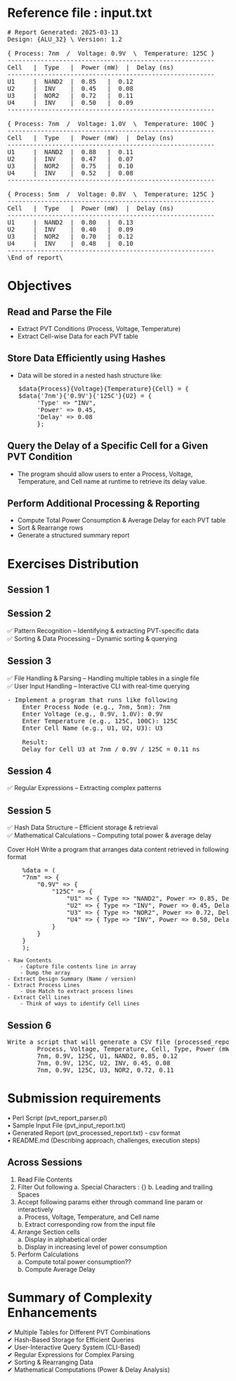 

# Reference file : input.txt

<pre>
# Report Generated: 2025-03-13
Design: {ALU_32} \ Version: 1.2
 
{ Process: 7nm  /  Voltage: 0.9V  \  Temperature: 125C }
--------------------------------------------------------
Cell   |  Type   |  Power (mW)  |  Delay (ns)
--------------------------------------------------------
U1     |  NAND2  |  0.85   |  0.12  
U2     |  INV    |  0.45   |  0.08  
U3     |  NOR2   |  0.72   |  0.11  
U4     |  INV    |  0.50   |  0.09  
--------------------------------------------------------
 
{ Process: 7nm  /  Voltage: 1.0V  \  Temperature: 100C }
--------------------------------------------------------
Cell   |  Type   |  Power (mW)  |  Delay (ns)
--------------------------------------------------------
U1     |  NAND2  |  0.88   |  0.11  
U2     |  INV    |  0.47   |  0.07  
U3     |  NOR2   |  0.75   |  0.10  
U4     |  INV    |  0.52   |  0.08  
--------------------------------------------------------
 
{ Process: 5nm  /  Voltage: 0.8V  \  Temperature: 125C }
--------------------------------------------------------
Cell   |  Type   |  Power (mW)  |  Delay (ns)
--------------------------------------------------------
U1     |  NAND2  |  0.80   |  0.13  
U2     |  INV    |  0.40   |  0.09  
U3     |  NOR2   |  0.70   |  0.12  
U4     |  INV    |  0.48   |  0.10  
--------------------------------------------------------
\End of report\
</pre>

# Objectives

## Read and Parse the File
 -  Extract PVT Conditions (Process, Voltage, Temperature)
 -  Extract Cell-wise Data for each PVT table
## Store Data Efficiently using Hashes
 -  Data will be stored in a nested hash structure like: 

<pre perl>
   $data{Process}{Voltage}{Temperature}{Cell} = { 
   $data{'7nm'}{'0.9V'}{'125C'}{U2} = { 
   		'Type' => "INV",
		'Power' => 0.45,
		'Delay' => 0.08
		};
</pre>

## Query the Delay of a Specific Cell for a Given PVT Condition
 - The program should allow users to enter a Process, Voltage, Temperature, and Cell name at runtime to retrieve its delay value.

## Perform Additional Processing & Reporting
 -  Compute Total Power Consumption & Average Delay for each PVT table
 -  Sort & Rearrange rows
 -  Generate a structured summary report
 

# Exercises Distribution

## Session 1

## Session 2
✅ Pattern Recognition – Identifying & extracting PVT-specific data  
✅ Sorting & Data Processing – Dynamic sorting & querying


## Session 3
✅ File Handling & Parsing – Handling multiple tables in a single file  
✅ User Input Handling – Interactive CLI with real-time querying

<pre>
- Implement a program that runs like following
    Enter Process Node (e.g., 7nm, 5nm): 7nm  
    Enter Voltage (e.g., 0.9V, 1.0V): 0.9V  
    Enter Temperature (e.g., 125C, 100C): 125C  
    Enter Cell Name (e.g., U1, U2, U3): U3  

    Result:  
    Delay for Cell U3 at 7nm / 0.9V / 125C = 0.11 ns  
</pre>

## Session 4
✅ Regular Expressions – Extracting complex patterns

## Session 5
✅ Hash Data Structure – Efficient storage & retrieval  
✅ Mathematical Calculations – Computing total power & average delay

Cover HoH
Write a program that arranges data content retrieved in following format
<pre>
    %data = (
    "7nm" => {
        "0.9V" => {
            "125C" => {
                "U1" => { Type => "NAND2", Power => 0.85, Delay => 0.12 },
                "U2" => { Type => "INV", Power => 0.45, Delay => 0.08 },
                "U3" => { Type => "NOR2", Power => 0.72, Delay => 0.11 },
                "U4" => { Type => "INV", Power => 0.50, Delay => 0.09 }
            }
        }
    }
    );
</pre>

    - Raw Contents
        - Capture file contents line in array
        - Dump the array
    - Extract Design Summary (Name / version)
    - Extract Process Lines
        - Use Match to extract process lines
    - Extract Cell Lines
        - Think of ways to identify Cell Lines



## Session 6

<pre>
Write a script that will generate a CSV file (processed_report.csv) containing:
        Process, Voltage, Temperature, Cell, Type, Power (mW), Delay (ns)  
        7nm, 0.9V, 125C, U1, NAND2, 0.85, 0.12  
        7nm, 0.9V, 125C, U2, INV, 0.45, 0.08  
        7nm, 0.9V, 125C, U3, NOR2, 0.72, 0.11  
</pre>


# Submission requirements

•	Perl Script (pvt_report_parser.pl)  
•	Sample Input File (pvt_input_report.txt)  
•	Generated Report (pvt_processed_report.txt) - csv format  
•	README.md (Describing approach, challenges, execution steps)  


## Across Sessions
1. Read File Contents
2. Filter Out following
  a. Special Characters : {}
  b. Leading and trailing Spaces
3. Accept following params either through command line param or interactively  
  a. Process, Voltage, Temperature, and Cell name  
  b. Extract corresponding row from the input file 
3. Arrange Section cells  
  a. Display in alphabetical order  
  b. Display in increasing level of power consumption
4. Perform Calculations  
  a. Compute total power consumption??   
  b. Compute Average Delay


# Summary of Complexity Enhancements
✔ Multiple Tables for Different PVT Combinations  
✔ Hash-Based Storage for Efficient Queries  
✔ User-Interactive Query System (CLI-Based)  
✔ Regular Expressions for Complex Parsing  
✔ Sorting & Rearranging Data  
✔ Mathematical Computations (Power & Delay Analysis)  


